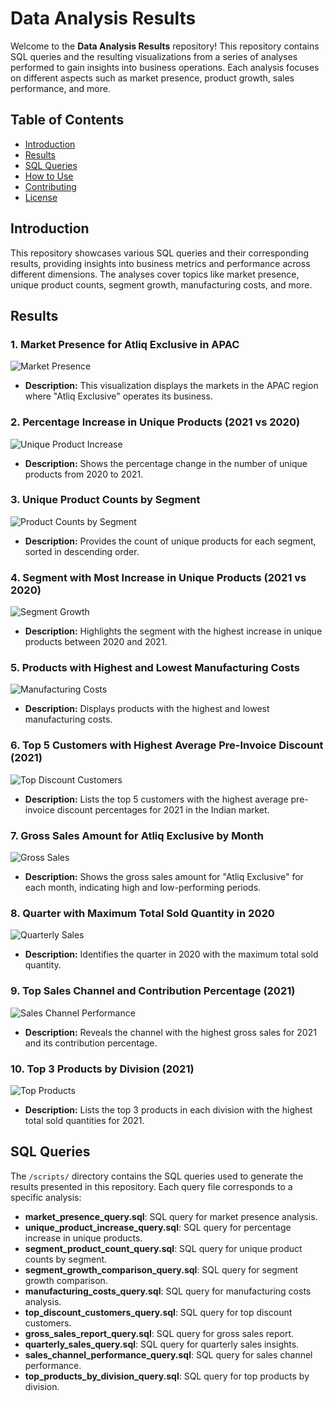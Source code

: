 # Data Analysis Results

Welcome to the **Data Analysis Results** repository! This repository contains SQL queries and the resulting visualizations from a series of analyses performed to gain insights into business operations. Each analysis focuses on different aspects such as market presence, product growth, sales performance, and more.

## Table of Contents

- [Introduction](#introduction)
- [Results](#results)
- [SQL Queries](#sql-queries)
- [How to Use](#how-to-use)
- [Contributing](#contributing)
- [License](#license)

## Introduction

This repository showcases various SQL queries and their corresponding results, providing insights into business metrics and performance across different dimensions. The analyses cover topics like market presence, unique product counts, segment growth, manufacturing costs, and more.

## Results

### 1. Market Presence for Atliq Exclusive in APAC
![Market Presence](results/Market_Presence_Atliq_Exclusive_APAC.png)
- **Description:** This visualization displays the markets in the APAC region where "Atliq Exclusive" operates its business.

### 2. Percentage Increase in Unique Products (2021 vs 2020)
![Unique Product Increase](results/Unique_Product_Increase_2020_vs_2021.png)
- **Description:** Shows the percentage change in the number of unique products from 2020 to 2021.

### 3. Unique Product Counts by Segment
![Product Counts by Segment](results/Product_Counts_By_Segment.png)
- **Description:** Provides the count of unique products for each segment, sorted in descending order.

### 4. Segment with Most Increase in Unique Products (2021 vs 2020)
![Segment Growth](results/Segment_Growth_2020_vs_2021.png)
- **Description:** Highlights the segment with the highest increase in unique products between 2020 and 2021.

### 5. Products with Highest and Lowest Manufacturing Costs
![Manufacturing Costs](results/Manufacturing_Costs_Highest_Lowest.png)
- **Description:** Displays products with the highest and lowest manufacturing costs.

### 6. Top 5 Customers with Highest Average Pre-Invoice Discount (2021)
![Top Discount Customers](results/Top_Discount_Customers_2021.png)
- **Description:** Lists the top 5 customers with the highest average pre-invoice discount percentages for 2021 in the Indian market.

### 7. Gross Sales Amount for Atliq Exclusive by Month
![Gross Sales](results/Gross_Sales_Atliq_Exclusive_Monthly.png)
- **Description:** Shows the gross sales amount for "Atliq Exclusive" for each month, indicating high and low-performing periods.

### 8. Quarter with Maximum Total Sold Quantity in 2020
![Quarterly Sales](results/Quarterly_Sales_Max_2020.png)
- **Description:** Identifies the quarter in 2020 with the maximum total sold quantity.

### 9. Top Sales Channel and Contribution Percentage (2021)
![Sales Channel Performance](results/Sales_Channel_Performance_2021.png)
- **Description:** Reveals the channel with the highest gross sales for 2021 and its contribution percentage.

### 10. Top 3 Products by Division (2021)
![Top Products](results/Top_Products_By_Division_2021.png)
- **Description:** Lists the top 3 products in each division with the highest total sold quantities for 2021.

## SQL Queries

The `/scripts/` directory contains the SQL queries used to generate the results presented in this repository. Each query file corresponds to a specific analysis:

- **market_presence_query.sql**: SQL query for market presence analysis.
- **unique_product_increase_query.sql**: SQL query for percentage increase in unique products.
- **segment_product_count_query.sql**: SQL query for unique product counts by segment.
- **segment_growth_comparison_query.sql**: SQL query for segment growth comparison.
- **manufacturing_costs_query.sql**: SQL query for manufacturing costs analysis.
- **top_discount_customers_query.sql**: SQL query for top discount customers.
- **gross_sales_report_query.sql**: SQL query for gross sales report.
- **quarterly_sales_query.sql**: SQL query for quarterly sales insights.
- **sales_channel_performance_query.sql**: SQL query for sales channel performance.
- **top_products_by_division_query.sql**: SQL query for top products by division.

